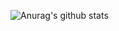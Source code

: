![Anurag's github stats](https://github-readme-stats.vercel.app/api?username=SIA-tfwang&count_private=true&show_icons=true&bg_color=ffffff,dcdcdc,a9a9a9,ff7f50,ff0000&icon_color=191970&text_color=0000ff)

